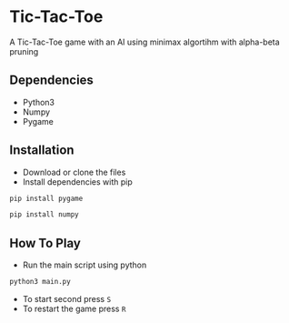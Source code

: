 # Tic-Tac-Toe  
A Tic-Tac-Toe game with an AI using minimax algortihm with alpha-beta pruning

## Dependencies
- Python3
- Numpy
- Pygame

## Installation
- Download or clone the files
- Install dependencies with pip

```sh
pip install pygame
```

```sh
pip install numpy
```
## How To Play
- Run the main script using python
```sh
python3 main.py
```
- To start second press ```S```
- To restart the game press ```R```
